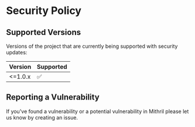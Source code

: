 # Security Policy

## Supported Versions

Versions of the project that are currently being supported with security updates:

| Version | Supported          |
| ------- | ------------------ |
| <=1.0.x    | :white_check_mark: |


## Reporting a Vulnerability

If you've found a vulnerability or a potential vulnerability in Mithril please let us know by creating an issue. 